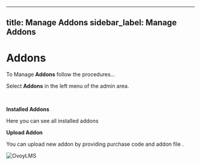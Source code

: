 


---
title:   Manage Addons
sidebar_label:    Manage Addons
---


# Addons

To Manage **Addons** follow the procedures…

 Select **Addons** in the left menu of the admin area.

&nbsp;


**Installed Addons**

 Here you can see all installed addons


**Upload Addon**

 You can upload new addon by providing purchase code and addon file .



![OvoyLMS](/assets/ovoy/addons.png)
